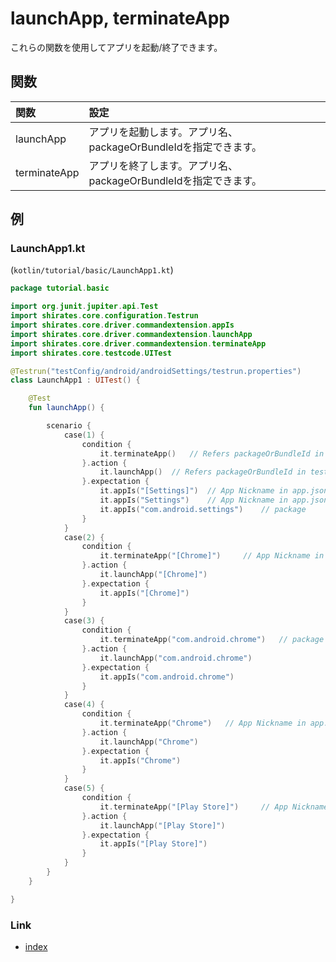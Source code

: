 # launchApp, terminateApp

これらの関数を使用してアプリを起動/終了できます。

## 関数

| 関数           | 設定                                       |
|:-------------|:-----------------------------------------|
| launchApp    | アプリを起動します。アプリ名、packageOrBundleIdを指定できます。 |
| terminateApp | アプリを終了します。アプリ名、packageOrBundleIdを指定できます。 |

## 例

### LaunchApp1.kt

(`kotlin/tutorial/basic/LaunchApp1.kt`)

```kotlin
package tutorial.basic

import org.junit.jupiter.api.Test
import shirates.core.configuration.Testrun
import shirates.core.driver.commandextension.appIs
import shirates.core.driver.commandextension.launchApp
import shirates.core.driver.commandextension.terminateApp
import shirates.core.testcode.UITest

@Testrun("testConfig/android/androidSettings/testrun.properties")
class LaunchApp1 : UITest() {

    @Test
    fun launchApp() {

        scenario {
            case(1) {
                condition {
                    it.terminateApp()   // Refers packageOrBundleId in testConfig.json
                }.action {
                    it.launchApp()  // Refers packageOrBundleId in testConfig.json
                }.expectation {
                    it.appIs("[Settings]")  // App Nickname in app.json
                    it.appIs("Settings")    // App Nickname in app.json
                    it.appIs("com.android.settings")    // package
                }
            }
            case(2) {
                condition {
                    it.terminateApp("[Chrome]")     // App Nickname in app.json
                }.action {
                    it.launchApp("[Chrome]")
                }.expectation {
                    it.appIs("[Chrome]")
                }
            }
            case(3) {
                condition {
                    it.terminateApp("com.android.chrome")   // package
                }.action {
                    it.launchApp("com.android.chrome")
                }.expectation {
                    it.appIs("com.android.chrome")
                }
            }
            case(4) {
                condition {
                    it.terminateApp("Chrome")   // App Nickname in app.json
                }.action {
                    it.launchApp("Chrome")
                }.expectation {
                    it.appIs("Chrome")
                }
            }
            case(5) {
                condition {
                    it.terminateApp("[Play Store]")     // App Nickname in app.json
                }.action {
                    it.launchApp("[Play Store]")
                }.expectation {
                    it.appIs("[Play Store]")
                }
            }
        }
    }

}
```

### Link

- [index](../../../index_ja.md)
